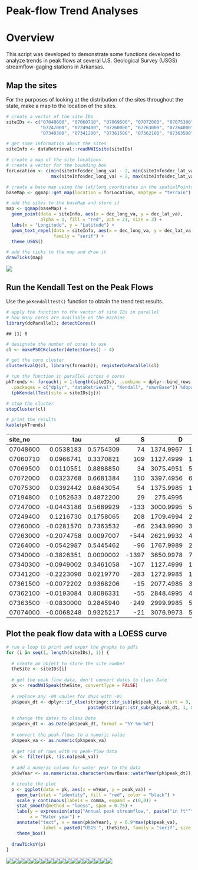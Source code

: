 Peak-flow Trend Analyses
================

Overview
========

This script was developed to demonstrate some functions developed to analyze trends in peak flows at several U.S. Geological Survey (USGS) streamflow-gaging stations in Arkansas.

Map the sites
-------------

For the purposes of looking at the distribution of the sites throughout the state, make a map to the location of the sites.

``` r
# create a vector of the site IDs
siteIDs <- c("07048600", "07060710", "07069500", "07072000", "07075300", "07194800", 
             "07247000", "07249400", "07260000", "07263000", "07264000", "07340000", 
             "07340300", "07341200", "07361500", "07362100", "07363500", "07074000")

# get some information about the sites
siteInfo <- dataRetrieval::readNWISsite(siteIDs)

# create a map of the site locations
# create a vector for the bounding box
forLocation <- c(min(siteInfo$dec_long_va) - 2, min(siteInfo$dec_lat_va) - 2, 
                 max(siteInfo$dec_long_va) + 2, max(siteInfo$dec_lat_va) + 2)

# create a base map using the lat/long coordinates in the spatialPointsDataFrame
baseMap <- ggmap::get_map(location = forLocation, maptype = "terrain")

# add the sites to the baseMap and store it
map <- ggmap(baseMap) +
  geom_point(data = siteInfo, aes(x = dec_long_va, y = dec_lat_va),
             alpha = 1, fill = "red", pch = 21, size = 3) +
  labs(x = "Longitude", y = "Latitude") +
  geom_text_repel(data = siteInfo, aes(x = dec_long_va, y = dec_lat_va, label = site_no),
                  family = "serif") +
  theme_USGS()

# add the ticks to the map and draw it
drawTicks(map)
```

![](extra/unnamed-chunk-1-1.png)

Run the Kendall Test on the Peak Flows
--------------------------------------

Use the `pkKendallTest()` function to obtain the trend test results.

``` r
# apply the function to the vector of site IDs in parallel
# how many cores are available on the machine
library(doParallel); detectCores()
```

    ## [1] 8

``` r
# designate the number of cores to use
cl <- makePSOCKcluster(detectCores() - 4)

# get the core cluster
clusterEvalQ(cl, library(foreach)); registerDoParallel(cl)

# run the function in parallel across 4 cores
pkTrends <- foreach(j = 1:length(siteIDs), .combine = dplyr::bind_rows, 
  .packages = c("dplyr", "dataRetrieval", "Kendall", "smwrBase")) %dopar%
  (pkKendallTest(site = siteIDs[j]))

# stop the cluster
stopCluster(cl)

# print the results
kable(pkTrends)
```

| site\_no |         tau|         sl|      S|          D|       varS|
|:---------|-----------:|----------:|------:|----------:|----------:|
| 07048600 |   0.0538183|  0.5754309|     74|  1374.9967|  16988.666|
| 07060710 |   0.0966741|  0.3370821|    109|  1127.4999|  12657.667|
| 07069500 |   0.0110551|  0.8888850|     34|  3075.4951|  55788.000|
| 07072000 |   0.0323768|  0.6681384|    110|  3397.4956|  64645.332|
| 07075300 |   0.0392442|  0.6843054|     54|  1375.9985|  16991.334|
| 07194800 |   0.1052633|  0.4872200|     29|   275.4995|   1624.333|
| 07247000 |  -0.0443186|  0.5689929|   -133|  3000.9995|  53716.332|
| 07249400 |   0.1216730|  0.1758065|    208|  1709.4994|  23380.000|
| 07260000 |  -0.0281570|  0.7363532|    -66|  2343.9990|  37271.332|
| 07263000 |  -0.2074758|  0.0097007|   -544|  2621.9932|  44079.332|
| 07264000 |  -0.0542987|  0.5445462|    -96|  1767.9989|  24579.334|
| 07340000 |  -0.3826351|  0.0000002|  -1397|  3650.9978|  71873.664|
| 07340300 |  -0.0949002|  0.3461058|   -107|  1127.4999|  12657.667|
| 07341200 |  -0.2223098|  0.0219770|   -283|  1272.9985|  15154.333|
| 07361500 |  -0.0072202|  0.9368206|    -15|  2077.4985|  31194.334|
| 07362100 |  -0.0193084|  0.8086331|    -55|  2848.4995|  49713.668|
| 07363500 |  -0.0830000|  0.2845940|   -249|  2999.9985|  53714.332|
| 07074000 |  -0.0068248|  0.9325217|    -21|  3076.9973|  55792.332|

Plot the peak flow data with a LOESS curve
------------------------------------------

``` r
# run a loop to print and expor the graphs to pdfs
for (i in seq(1, length(siteIDs), 1)) {
  
  # create an object to store the site number
  theSite <- siteIDs[i]
  
  # get the peak flow data, don't convert dates to class Date
  pk <- readNWISpeak(theSite, convertType = FALSE)
  
  # replace any -00 vaules for days with -01
  pk$peak_dt <- dplyr::if_else(stringr::str_sub(pk$peak_dt, start = 9, end = 10) == "00",
                               paste0(stringr::str_sub(pk$peak_dt, 1, 8), "01"), pk$peak_dt)
  
  # change the dates to class Date
  pk$peak_dt <- as.Date(pk$peak_dt, format = "%Y-%m-%d")
  
  # convert the peak-flows to a numeric value
  pk$peak_va <- as.numeric(pk$peak_va)
  
  # get rid of rows with no peak-flow data
  pk <- filter(pk, !is.na(peak_va))
  
  # add a numeric column for water year to the data
  pk$wYear <- as.numeric(as.character(smwrBase::waterYear(pk$peak_dt)))

  # create the plot
  p <- ggplot(data = pk, aes(x = wYear, y = peak_va)) +
    geom_bar(stat = "identity", fill = "red", color = "black") +
    scale_y_continuous(labels = comma, expand = c(0,0)) +
    stat_smooth(method = "loess", span = 0.75) +
    labs(y = expression(atop("Annual peak streamflow,", paste("in ft"^"3","/s"))), 
         x = "Water year") +
    annotate("text", x = mean(pk$wYear), y = 0.9*max(pk$peak_va),
              label = paste0("USGS ", theSite), family = "serif", size = 3) +
    theme_box()
  
  drawTicksY(p)
}
```

![](extra/unnamed-chunk-3-1.png)![](extra/unnamed-chunk-3-2.png)![](extra/unnamed-chunk-3-3.png)![](extra/unnamed-chunk-3-4.png)![](extra/unnamed-chunk-3-5.png)![](extra/unnamed-chunk-3-6.png)![](extra/unnamed-chunk-3-7.png)![](extra/unnamed-chunk-3-8.png)![](extra/unnamed-chunk-3-9.png)![](extra/unnamed-chunk-3-10.png)![](extra/unnamed-chunk-3-11.png)![](extra/unnamed-chunk-3-12.png)![](extra/unnamed-chunk-3-13.png)![](extra/unnamed-chunk-3-14.png)![](extra/unnamed-chunk-3-15.png)![](extra/unnamed-chunk-3-16.png)![](extra/unnamed-chunk-3-17.png)![](extra/unnamed-chunk-3-18.png)
